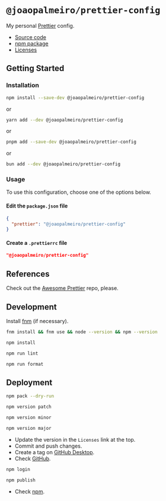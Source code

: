 # `@joaopalmeiro/prettier-config`

My personal [Prettier](https://prettier.io) config.

- [Source code](https://github.com/joaopalmeiro/prettier-config)
- [npm package](https://www.npmjs.com/package/@joaopalmeiro/prettier-config)
- [Licenses](https://licenses.dev/npm/%40joaopalmeiro%2Fprettier-config/0.1.1)

## Getting Started

### Installation

```bash
npm install --save-dev @joaopalmeiro/prettier-config
```

or

```bash
yarn add --dev @joaopalmeiro/prettier-config
```

or

```bash
pnpm add --save-dev @joaopalmeiro/prettier-config
```

or

```bash
bun add --dev @joaopalmeiro/prettier-config
```

### Usage

To use this configuration, choose one of the options below.

#### Edit the `package.json` file

```json
{
  "prettier": "@joaopalmeiro/prettier-config"
}
```

#### Create a `.prettierrc` file

```json
"@joaopalmeiro/prettier-config"
```

## References

Check out the [Awesome Prettier](https://gitlab.com/joaommpalmeiro/awesome-prettier) repo, please.

## Development

Install [fnm](https://github.com/Schniz/fnm) (if necessary).

```bash
fnm install && fnm use && node --version && npm --version
```

```bash
npm install
```

```bash
npm run lint
```

```bash
npm run format
```

## Deployment

```bash
npm pack --dry-run
```

```bash
npm version patch
```

```bash
npm version minor
```

```bash
npm version major
```

- Update the version in the `Licenses` link at the top.
- Commit and push changes.
- Create a tag on [GitHub Desktop](https://github.blog/2020-05-12-create-and-push-tags-in-the-latest-github-desktop-2-5-release/).
- Check [GitHub](https://github.com/joaopalmeiro/prettier-config/tags).

```bash
npm login
```

```bash
npm publish
```

- Check [npm](https://www.npmjs.com/package/@joaopalmeiro/prettier-config).
